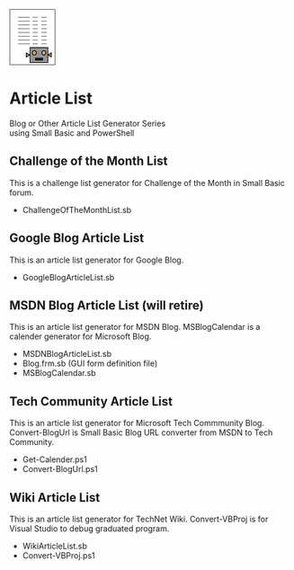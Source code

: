 ![icon](img/ArticleListIcon.png)

# Article List
Blog or Other Article List Generator Series<br>
using Small Basic and PowerShell

## Challenge of the Month List
This is a challenge list generator for Challenge of the Month in Small Basic forum.
- ChallengeOfTheMonthList.sb

## Google Blog Article List
This is an article list generator for Google Blog.
- GoogleBlogArticleList.sb

## MSDN Blog Article List (will retire)
This is an article list generator for MSDN Blog.
MSBlogCalendar is a calender generator for Microsoft Blog.
- MSDNBlogArticleList.sb
- Blog.frm.sb (GUI form definition file)
- MSBlogCalendar.sb

## Tech Community Article List
This is an article list generator for Microsoft Tech Commmunity Blog.
Convert-BlogUrl is Small Basic Blog URL converter from MSDN to Tech Community.
- Get-Calender.ps1
- Convert-BlogUrl.ps1

## Wiki Article List
This is an article list generator for TechNet Wiki.
Convert-VBProj is for Visual Studio to debug graduated program.
- WikiArticleList.sb
- Convert-VBProj.ps1
